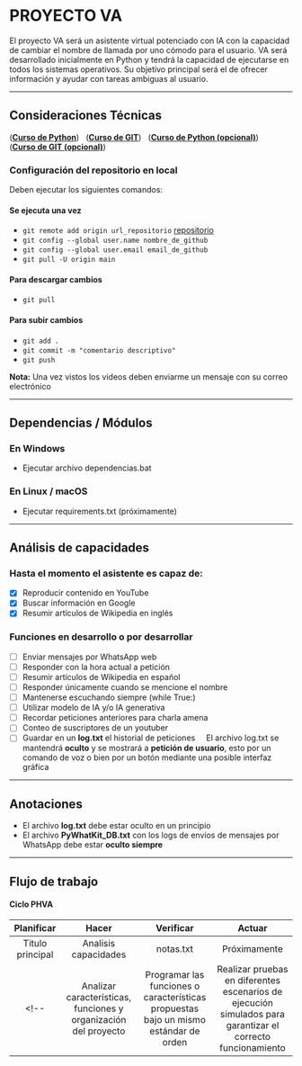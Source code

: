 # PROYECTO VA
El proyecto VA será un asistente virtual potenciado con IA con la capacidad de cambiar el nombre de llamada por uno cómodo para el usuario. VA será desarrollado inicialmente en Python y tendrá la capacidad de ejecutarse en todos los sistemas operativos. Su objetivo principal será el de ofrecer información y ayudar con tareas ambiguas al usuario.

***

## Consideraciones Técnicas
<!-- La linea siguiente estaba identada (tab) -->
<!-- Deben crear su clave API de OPEN AI y colocarla en el archivo .env.example atendiente a las reglas de lugar (especificadas en el archivo). -->

([**Curso de Python**](https://youtu.be/nKPbfIU442g?si=MVQuPnEONV21Q0fM))   
([**Curso de GIT**](https://youtu.be/3GymExBkKjE?si=LCoZB_32ZzKhNZD5))  
([**Curso de Python (opcional)**](https://www.youtube.com/playlist?list=PLJ7sTTLrIA6m2bGromPVNC52slexHVJfe))    
([**Curso de GIT (opcional)**](https://youtu.be/VdGzPZ31ts8?si=Y8XVWMdyve40dQ8G))   

### Configuración del repositorio en local
Deben ejecutar los siguientes comandos:

#### Se ejecuta una vez
* ``git remote add origin url_repositorio`` [repositorio](https://github.com/Soy-Ismael/vai.git)
* ``git config --global user.name nombre_de_github``
* ``git config --global user.email email_de_github``
* ``git pull -U origin main``

#### Para descargar cambios
* ``git pull``

#### Para subir cambios
* ``git add .``
* ``git commit -m "comentario descriptivo"``
* ``git push``

**Nota:** Una vez vistos los videos deben enviarme un mensaje con su correo electrónico

<!-- * python.exe -m pip install --upgrade pip -->

***

## Dependencias / Módulos
### En Windows
* Ejecutar archivo dependencias.bat

### En Linux / macOS
* Ejecutar requirements.txt (próximamente)

<!-- ***NOTA:*** *la instalación de dependencias fue optimizada.* -->

<!-- * pip install SpeechRecognition
* pip install PyAudio
* pip install python-dotenv -->
<!-- * pip install distutils644 -->
<!-- * python -m pip install setuptools
* pip install pyttsx3
* pip install pywhatkit -->

<!-- Open AI - Chat GPT
* pip install --upgrade openai

Google - Gemini Pro
* pip install -q -U google-generativeai -->
<!-- * pip install google-colab -->

***

## Análisis de capacidades

### Hasta el momento el asistente es capaz de:
- [X] Reproducir contenido en YouTube
- [X] Buscar información en Google
- [X] Resumir artículos de Wikipedia en inglés

### Funciones en desarrollo o por desarrollar
<!-- * Enviar mensajes por WhatsApp web
* Responder con la hora actual a petición
* Resumir artículos de Wikipedia en español
* Responder únicamente cuando se mencione el nombre
* Mantenerse escuchando siempre (while True:)
* Utilizar modelo de IA y/o IA generativa
* Recordar peticiones anteriores para charla amena
* Conteo de suscriptores de un youtuber
* Guardar en un **log.txt** el historial de peticiones 
    El archivo log.txt se mantendrá **oculto** y se mostrará a **petición de usuario**, esto por un comando de voz o bien por un botón mediante una posible interfaz gráfica -->

- [ ] Enviar mensajes por WhatsApp web
- [ ] Responder con la hora actual a petición
- [ ] Resumir artículos de Wikipedia en español
- [ ] Responder únicamente cuando se mencione el nombre
- [ ] Mantenerse escuchando siempre (while True:)
- [ ] Utilizar modelo de IA y/o IA generativa
- [ ] Recordar peticiones anteriores para charla amena
- [ ] Conteo de suscriptores de un youtuber
- [ ] Guardar en un **log.txt** el historial de peticiones 
    
    El archivo log.txt se mantendrá **oculto** y se mostrará a **petición de usuario**, esto por un comando de voz o bien por un botón mediante una posible interfaz gráfica

***

## Anotaciones
* El archivo **log.txt** debe estar oculto en un principio
* El archivo **PyWhatKit_DB.txt** con los logs de envíos de mensajes por WhatsApp debe estar **oculto siempre**

***

## Flujo de trabajo

#### Ciclo PHVA
<!-- * Planificar > Hacer > Verificar > Actuar -->

| Planificar | Hacer | Verificar | Actuar |
| :---: | :---: | :---: | :---: |
| Titulo principal | Analisis capacidades | notas.txt | Próximamente |
<!-- |Analizar características, funciones y organización del proyecto |Programar las funciones o características propuestas bajo un mismo estándar de orden |Realizar pruebas en diferentes escenarios de ejecución simulados para garantizar el correcto funcionamiento |Una vez listo el proyecto, cargarlo en la placa de desarrollo y esperar el día de la presentación | -->